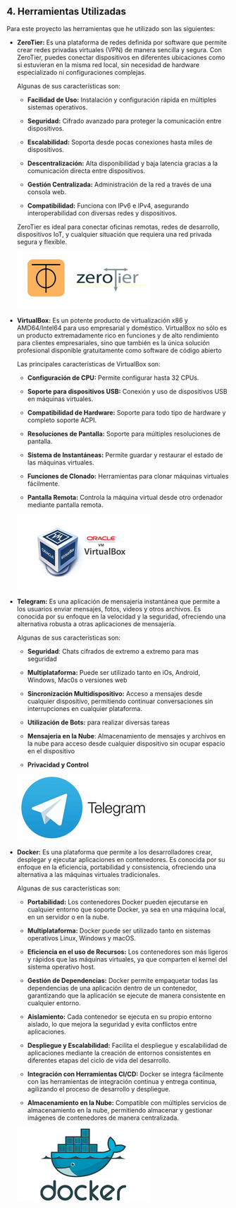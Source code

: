 ## 4. Herramientas Utilizadas

Para este proyecto las herramientas que he utilizado son las siguientes:

- **ZeroTier:** Es una plataforma de redes definida por     software que permite crear redes privadas virtuales (VPN) de manera sencilla y segura. Con ZeroTier, puedes  conectar dispositivos en diferentes ubicaciones como si     estuvieran en la misma red local, sin necesidad de hardware especializado ni configuraciones complejas.

    Algunas de sus características son:
    - **Facilidad de Uso:** Instalación y configuración rápida en múltiples sistemas operativos.

    - **Seguridad:** Cifrado avanzado para proteger la comunicación entre dispositivos.

    - **Escalabilidad:** Soporta desde pocas conexiones hasta miles de dispositivos.

    - **Descentralización:** Alta disponibilidad y baja latencia gracias a la comunicación directa entre dispositivos.

    - **Gestión Centralizada:** Administración de la red a través de una consola web.
    
    - **Compatibilidad:** Funciona con IPv6 e IPv4, asegurando interoperabilidad con diversas redes y dispositivos.

    ZeroTier es ideal para conectar oficinas remotas, redes de desarrollo, dispositivos IoT, y cualquier situación que requiera una red privada segura y flexible.

    ![image](/img/zerotier.png)

- **VirtualBox:** Es un potente producto de virtualización x86 y AMD64/Intel64 para uso empresarial y doméstico. VirtualBox no sólo es un producto extremadamente rico en funciones y de alto rendimiento para clientes empresariales, sino que también es la única solución profesional disponible gratuitamente como software de código abierto

    Las principales características de VirtualBox son:
    - **Configuración de CPU:** Permite configurar hasta 32 CPUs.

    - **Soporte para dispositivos USB:** Conexión y uso de dispositivos USB en máquinas virtuales.

    - **Compatibilidad de Hardware:** Soporte para todo tipo de hardware y completo soporte ACPI.

    - **Resoluciones de Pantalla:** Soporte para múltiples resoluciones de pantalla.

    - **Sistema de Instantáneas:** Permite guardar y restaurar el estado de las máquinas virtuales.

    - **Funciones de Clonado:** Herramientas para clonar máquinas virtuales fácilmente.

    - **Pantalla Remota:** Controla la máquina virtual desde otro ordenador mediante pantalla remota.

    ![image](/img/VirtualBox.jpg)

- **Telegram:** Es una aplicación de mensajería instantánea que permite a los usuarios enviar mensajes, fotos, videos y otros archivos. Es conocida por su enfoque en la velocidad y la seguridad, ofreciendo una alternativa robusta a otras aplicaciones de mensajería.

    Algunas de sus características son:
    - **Seguridad**: Chats cifrados de extremo a extremo para mas seguridad

    - **Multiplataforma:** Puede ser utilizado tanto en iOs, Android, Windows, Mac0s o versiones web

    - **Sincronización Multidispositivo:** Acceso a mensajes desde cualquier dispositivo, permitiendo continuar conversaciones sin interrupciones en cualquier plataforma.

    - **Utilización de Bots:** para realizar diversas tareas

    - **Mensajeria en la Nube**: Almacenamiento de mensajes y archivos en la nube para acceso desde cualquier dispositivo sin ocupar espacio en el dispositivo

    - **Privacidad y Control**

    ![image](/img/telegram.jpg)


- **Docker:** Es una plataforma que permite a los desarrolladores crear, desplegar y ejecutar aplicaciones en contenedores. Es conocida por su enfoque en la eficiencia, portabilidad y consistencia, ofreciendo una alternativa a las máquinas virtuales tradicionales.

    Algunas de sus características son:

    - **Portabilidad:** Los contenedores Docker pueden ejecutarse en cualquier entorno que soporte Docker, ya sea en una máquina local, en un servidor o en la nube.

    - **Multiplataforma:** Docker puede ser utilizado tanto en sistemas operativos Linux, Windows y macOS.

    - **Eficiencia en el uso de Recursos:** Los contenedores son más ligeros y rápidos que las máquinas virtuales, ya que comparten el kernel del sistema operativo host.

    - **Gestión de Dependencias:** Docker permite empaquetar todas las dependencias de una aplicación dentro de un contenedor, garantizando que la aplicación se ejecute de manera consistente en cualquier entorno.

    - **Aislamiento:** Cada contenedor se ejecuta en su propio entorno aislado, lo que mejora la seguridad y evita conflictos entre aplicaciones.

    - **Despliegue y Escalabilidad:** Facilita el despliegue y escalabilidad de aplicaciones mediante la creación de entornos consistentes en diferentes etapas del ciclo de vida del desarrollo.

    - **Integración con Herramientas CI/CD:** Docker se integra fácilmente con las herramientas de integración continua y entrega continua, agilizando el proceso de desarrollo y despliegue.

    - **Almacenamiento en la Nube:** Compatible con múltiples servicios de almacenamiento en la nube, permitiendo almacenar y gestionar imágenes de contenedores de manera centralizada.

    ![image](/img/docker.png)

